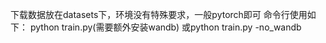 下载数据放在datasets下，环境没有特殊要求，一般pytorch即可
命令行使用如下：
python train.py(需要额外安装wandb)
或python train.py -no_wandb
